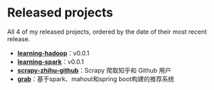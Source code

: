 # Released projects

All <!-- release_count starts -->4<!-- release_count ends --> of my released projects, ordered by the date of their most recent release.

<!-- recent_releases starts -->
* **[learning-hadoop](https://github.com/chensoul/learning-hadoop)**：v0.0.1
* **[learning-spark](https://github.com/chensoul/learning-spark)**：v0.0.1
* **[scrapy-zhihu-github](https://github.com/chensoul/scrapy-zhihu-github)**：Scrapy 爬取知乎和 Github 用户
* **[grab](https://github.com/chensoul/grab)**：基于spark、mahout和spring boot构建的推荐系统
<!-- recent_releases ends -->